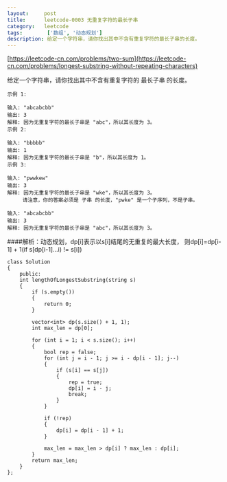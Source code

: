 ```yaml
---
layout:     post
title:      leetcode-0003 无重复字符的最长子串
category:   leetcode
tags:        ['数组', '动态规划']
description: 给定一个字符串，请你找出其中不含有重复字符的最长子串的长度。
---
```


[https://leetcode-cn.com/problems/two-sum](https://leetcode-cn.com/problems/longest-substring-without-repeating-characters)

给定一个字符串，请你找出其中不含有重复字符的 最长子串 的长度。

	示例 1:

	输入: "abcabcbb"
	输出: 3 
	解释: 因为无重复字符的最长子串是 "abc"，所以其长度为 3。
	示例 2:

	输入: "bbbbb"
	输出: 1
	解释: 因为无重复字符的最长子串是 "b"，所以其长度为 1。
	示例 3:

	输入: "pwwkew"
	输出: 3
	解释: 因为无重复字符的最长子串是 "wke"，所以其长度为 3。
		 请注意，你的答案必须是 子串 的长度，"pwke" 是一个子序列，不是子串。
	
	输入: "abcabcbb"
	输出: 3 
	解释: 因为无重复字符的最长子串是 "abc"，所以其长度为 3。

####解析：动态规划，dp[i]表示以s[i]结尾的无重复的最大长度， 则dp[i]=dp[i-1] + 1(if s[dp[i-1]...i) != s[i])

	class Solution 
	{
		public:
    	int lengthOfLongestSubstring(string s) 
    	{
    		if (s.empty())
        	{
          		return 0;
        	}
        
        	vector<int> dp(s.size() + 1, 1);
        	int max_len = dp[0];

        	for (int i = 1; i < s.size(); i++)
        	{
        		bool rep = false;
            	for (int j = i - 1; j >= i - dp[i - 1]; j--)
            	{
             		if (s[i] == s[j])
                	{
                		rep = true;
                		dp[i] = i - j;
						break;
                	}
            	}

            	if (!rep)
            	{
                	dp[i] = dp[i - 1] + 1;
            	}

            	max_len = max_len > dp[i] ? max_len : dp[i];
			}
			return max_len;
    	}
	};
